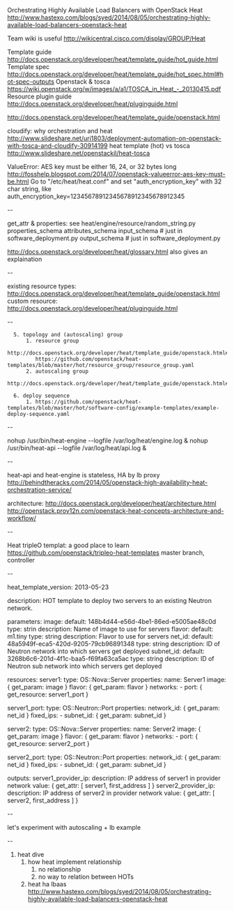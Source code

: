 Orchestrating Highly Available Load Balancers with OpenStack Heat
http://www.hastexo.com/blogs/syed/2014/08/05/orchestrating-highly-available-load-balancers-openstack-heat

Team wiki is useful
http://wikicentral.cisco.com/display/GROUP/Heat

Template guide
http://docs.openstack.org/developer/heat/template_guide/hot_guide.html
Template spec
http://docs.openstack.org/developer/heat/template_guide/hot_spec.html#hot-spec-outputs
Openstack & tosca
https://wiki.openstack.org/w/images/a/a1/TOSCA_in_Heat_-_20130415.pdf
Resource plugin guide
http://docs.openstack.org/developer/heat/pluginguide.html

http://docs.openstack.org/developer/heat/template_guide/openstack.html

cloudify: why orchestration and heat
http://www.slideshare.net/uri1803/deployment-automation-on-openstack-with-tosca-and-cloudify-30914199
heat template (hot) vs tosca
http://www.slideshare.net/openstackil/heat-tosca


ValueError: AES key must be either 16, 24, or 32 bytes long
http://fosshelp.blogspot.com/2014/07/openstack-valueerror-aes-key-must-be.html
Go to "/etc/heat/heat.conf" and set "auth_encryption_key" with 32 char string, like auth_encryption_key=12345678912345678912345678912345

--

get_attr & properties: see heat/engine/resource/random_string.py
  properties_schema
  attributes_schema
  input_schema # just in software_deployment.py
  output_schema # just in software_deployment.py

http://docs.openstack.org/developer/heat/glossary.html also gives an explaination

--

existing resource types: http://docs.openstack.org/developer/heat/template_guide/openstack.html
custom resource: http://docs.openstack.org/developer/heat/pluginguide.html

--

      5. topology and (autoscaling) group
          1. resource group
             http://docs.openstack.org/developer/heat/template_guide/openstack.html#OS::Heat::ResourceGroup
             https://github.com/openstack/heat-templates/blob/master/hot/resource_group/resource_group.yaml
          2. autoscaling group
             http://docs.openstack.org/developer/heat/template_guide/openstack.html#OS::Heat::AutoScalingGroup

      6. deploy sequence
          1. https://github.com/openstack/heat-templates/blob/master/hot/software-config/example-templates/example-deploy-sequence.yaml

--

nohup /usr/bin/heat-engine --logfile /var/log/heat/engine.log &
nohup /usr/bin/heat-api --logfile /var/log/heat/api.log &

--

heat-api and heat-engine is stateless, HA by lb proxy
http://behindtheracks.com/2014/05/openstack-high-availability-heat-orchestration-service/

architecture:
  http://docs.openstack.org/developer/heat/architecture.html
  http://openstack.prov12n.com/openstack-heat-concepts-architecture-and-workflow/

--

Heat tripleO templat: a good place to learn
https://github.com/openstack/tripleo-heat-templates master branch, controller

--

heat_template_version: 2013-05-23
 
description: HOT template to deploy two servers to an existing Neutron network.
 
parameters:
  image:
    default: 148b4d44-e56d-4be1-86ed-e5005ae48c0d
    type: strin
    description: Name of image to use for servers
  flavor:
    default: m1.tiny
    type: string
    description: Flavor to use for servers
  net_id:
    default: 48a5949f-eca5-420d-9205-79cb96891348
    type: string
    description: ID of Neutron network into which servers get deployed
  subnet_id:
    default: 3268b6c6-201d-4f1c-baa5-f69fa63ca5ac
    type: string
    description: ID of Neutron sub network into which servers get deployed
 
resources:
  server1:
    type: OS::Nova::Server
    properties:
      name: Server1
      image: { get_param: image }
      flavor: { get_param: flavor }
      networks:
        - port: { get_resource: server1_port }
 
  server1_port:
    type: OS::Neutron::Port
    properties:
      network_id: { get_param: net_id }
      fixed_ips:
        - subnet_id: { get_param: subnet_id }
 
  server2:
    type: OS::Nova::Server
    properties:
      name: Server2
      image: { get_param: image }
      flavor: { get_param: flavor }
      networks:
        - port: { get_resource: server2_port }
 
  server2_port:
    type: OS::Neutron::Port
    properties:
      network_id: { get_param: net_id }
      fixed_ips:
        - subnet_id: { get_param: subnet_id }
 
outputs:
  server1_provider_ip:
    description: IP address of server1 in provider network
    value: { get_attr: [ server1, first_address ] }
  server2_provider_ip:
    description: IP address of server2 in provider network
    value: { get_attr: [ server2, first_address ] }

--

let's experiment with autoscaling + lb example

--

1. heat dive
    1. how heat implement relationship
        1. no relationship
        2. no way to relation between HOTs
    2. heat ha lbaas
       http://www.hastexo.com/blogs/syed/2014/08/05/orchestrating-highly-available-load-balancers-openstack-heat

